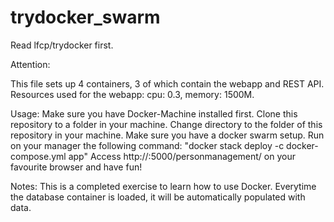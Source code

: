 # trydocker_swarm

Read lfcp/trydocker first.


Attention: 

This file sets up 4 containers, 3 of which contain the webapp and REST API.
Resources used for the webapp: cpu: 0.3, memory: 1500M.

 Usage:
 Make sure you have Docker-Machine installed first.
 Clone this repository to a folder in your machine.
 Change directory to the folder of this repository in your machine.
 Make sure you have a docker swarm setup.
 Run on your manager the following command: "docker stack deploy -c docker-compose.yml app"
 Access http://<ip>:5000/personmanagement/ on your favourite browser and have fun!

Notes:
This is a completed exercise to learn how to use Docker.
Everytime the database container is loaded, it will be automatically populated with data.
